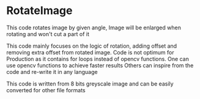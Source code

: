 # RotateImage
This code rotates image by given angle, Image will be enlarged when rotating and won't cut a part of it

This code mainly focuses on the logic of rotation, adding offset and removing extra offset from rotated image. Code is not optimum for Production as it contains for loops instead of opencv functions. One can use opencv functions to achieve faster results
Others can inspire from the code and re-write it in any language

This code is written from 8 bits greyscale image and can be easily converted for other file formats
